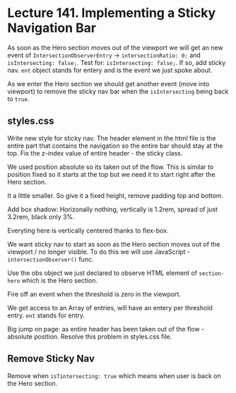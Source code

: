 # Lecture 141. Implementing a Sticky Navigation Bar

As soon as the Hero section moves out of the viewport we will get an new event of `IntersectionObserverEntry` -> `intersectionRatio: 0;` and `isIntersecting: false;`. Test for: `isIntersecting: false;`. If so, add sticky nav. `ent` object stands for entery and is the event we just spoke about.

As we enter the Hero section we should get another event (move into viewport) to remove the sticky nav bar when the `isIntersecting` being back to `true`.

## styles.css

Write new style for sticky nav.
The header element in the html file is the entire part that contains the navigation so the entire bar should stay at the top.
Fix the z-index value of entire header - the sticky class.

We used position absolute so its taken out of the flow. This is similar to position fixed so it starts at the top but we need it to start right after the Hero section.

It a little smaller. So give it a fixed height, remove padding top and bottom.

Add box shadow: Horizonally nothing, vertically is 1.2rem, spread of just 3.2rem, black only 3%.

Everyting here is vertically centered thanks to flex-box.

We want sticky nav to start as soon as the Hero section moves out of the viewport / no longer visible. To do this we will use JavaScript - `intersectionObserver()` func.

Use the obs object we just declared to observe HTML element of `section-hero` which is the Hero section.

Fire off an event when the threshold is zero in the viewport.

We get access to an Array of entries, will have an entery per threshold entry.
`ent` stands for entry.

Big jump on page:
as entire header has been taken out of the flow - absolute position. Resolve this problem in styles.css file.

## Remove Sticky Nav

Remove when `isTintersecting: true` which means when user is back on the Hero section.
